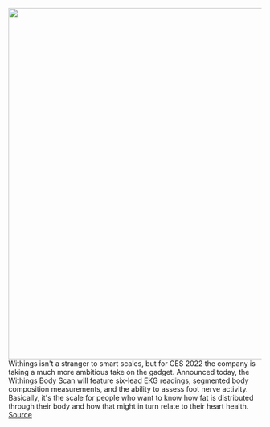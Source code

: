 <img src='https://cdn.vox-cdn.com/thumbor/keka2sdNLiJSzhoxdmUTYIp77rk=/0x0:4444x2500/1200x800/filters:focal(1631x957:2341x1667)/cdn.vox-cdn.com/uploads/chorus_image/image/70344233/2021_11_15_CES_main__1_.0.png' width='700px' /><br/>
Withings isn't a stranger to smart scales, but for CES 2022 the company is taking a much more ambitious take on the gadget. Announced today, the Withings Body Scan will feature six-lead EKG readings, segmented body composition measurements, and the ability to assess foot nerve activity. Basically, it's the scale for people who want to know how fat is distributed through their body and how that might in turn relate to their heart health.
<a href='https://www.theverge.com/2022/1/3/22855714/withings-body-scan-ekg-body-fat-fda-ces-2022'> Source <a/>
